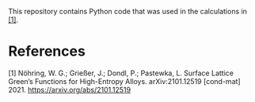 This repository contains Python code that was used in the calculations in [[1]](#1).

# References

<a id="1">[1] Nöhring, W. G.; Grießer, J.; Dondl, P.; Pastewka, L. Surface Lattice Green’s Functions for High-Entropy Alloys. arXiv:2101.12519 [cond-mat] 2021. https://arxiv.org/abs/2101.12519
  

